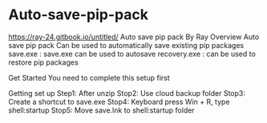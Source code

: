 # Auto-save-pip-pack
https://ray-24.gitbook.io/untitled/
Auto save pip pack
By Ray
Overview
Auto save pip pack
Can be used to automatically save existing pip packages
save.exe : save.exe can be used to autosave
recovery.exe : can be used to restore pip packages

Get Started
You need to complete this setup first

Getting set up
Step1: After unzip 
Stop2: Use cloud backup folder
Stop3: Create a shortcut to save.exe
Stop4: Keyboard press Win + R, type shell:startup
Stop5: Move save.lnk to shell:startup folder
